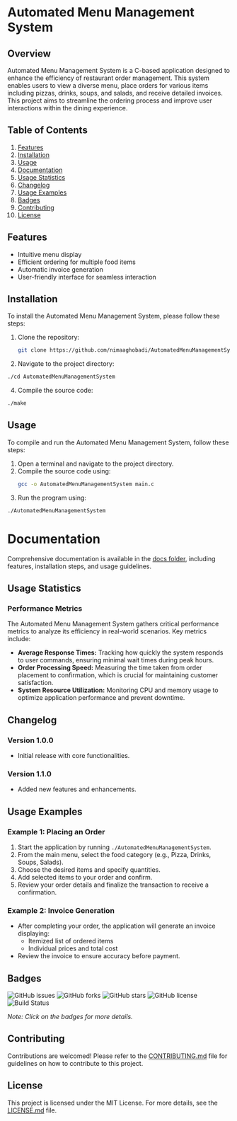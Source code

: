 # Automated Menu Management System

## Overview
Automated Menu Management System is a C-based application designed to enhance the efficiency of restaurant order management. This system enables users to view a diverse menu, place orders for various items including pizzas, drinks, soups, and salads, and receive detailed invoices. This project aims to streamline the ordering process and improve user interactions within the dining experience.

## Table of Contents
1. [Features](#features)
2. [Installation](#installation)
3. [Usage](#usage)
4. [Documentation](#documentation)
5. [Usage Statistics](#usage-statistics)
6. [Changelog](#changelog)
7. [Usage Examples](#usage-examples)
8. [Badges](#badges)
9. [Contributing](#contributing)
10. [License](#license)

## Features
- Intuitive menu display
- Efficient ordering for multiple food items
- Automatic invoice generation
- User-friendly interface for seamless interaction

## Installation
To install the Automated Menu Management System, please follow these steps:
1. Clone the repository:
   ```bash
   git clone https://github.com/nimaaghobadi/AutomatedMenuManagementSystem.git
2. Navigate to the project directory:
```bash
./cd AutomatedMenuManagementSystem
```
4. Compile the source code:
```bash
./make
```

## Usage
To compile and run the Automated Menu Management System, follow these steps:
1. Open a terminal and navigate to the project directory.
2. Compile the source code using:
   ```bash
   gcc -o AutomatedMenuManagementSystem main.c
 3. Run the program using:
 ```bash
./AutomatedMenuManagementSystem
```
# Documentation
Comprehensive documentation is available in the [docs folder](./docs/documentation.md), including features, installation steps, and usage guidelines.

## Usage Statistics
### Performance Metrics
The Automated Menu Management System gathers critical performance metrics to analyze its efficiency in real-world scenarios. Key metrics include:

- **Average Response Times:** Tracking how quickly the system responds to user commands, ensuring minimal wait times during peak hours.
- **Order Processing Speed:** Measuring the time taken from order placement to confirmation, which is crucial for maintaining customer satisfaction.
- **System Resource Utilization:** Monitoring CPU and memory usage to optimize application performance and prevent downtime.

## Changelog

### Version 1.0.0
- Initial release with core functionalities.

### Version 1.1.0
- Added new features and enhancements.

## Usage Examples

### Example 1: Placing an Order
1. Start the application by running `./AutomatedMenuManagementSystem`.
2. From the main menu, select the food category (e.g., Pizza, Drinks, Soups, Salads).
3. Choose the desired items and specify quantities.
4. Add selected items to your order and confirm.
5. Review your order details and finalize the transaction to receive a confirmation.

### Example 2: Invoice Generation
- After completing your order, the application will generate an invoice displaying:
  - Itemized list of ordered items
  - Individual prices and total cost
- Review the invoice to ensure accuracy before payment.

## Badges

![GitHub issues](https://img.shields.io/github/issues/nimaaghobadi/AutomatedMenuManagementSystem) 
![GitHub forks](https://img.shields.io/github/forks/nimaaghobadi/AutomatedMenuManagementSystem?label=Forks) 
![GitHub stars](https://img.shields.io/github/stars/nimaaghobadi/AutomatedMenuManagementSystem?label=Stars) 
![GitHub license](https://img.shields.io/github/license/nimaaghobadi/AutomatedMenuManagementSystem) 
![Build Status](https://img.shields.io/badge/build-passing-brightgreen)

*Note: Click on the badges for more details.*

## Contributing
Contributions are welcomed! Please refer to the [CONTRIBUTING.md](./CONTRIBUTING.md) file for guidelines on how to contribute to this project.

## License
This project is licensed under the MIT License. For more details, see the [LICENSE.md](./LICENSE.md) file.



